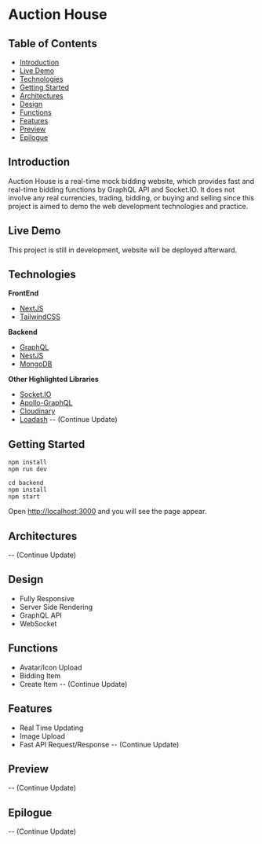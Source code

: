 # Auction House

## Table of Contents
* [Introduction](https://github.com/yenloned/AuctionHouse#introduction)
* [Live Demo](https://github.com/yenloned/AuctionHouse#live-demo)
* [Technologies](https://github.com/yenloned/AuctionHouse#technologies)
* [Getting Started](https://github.com/yenloned/AuctionHouse#getting-started)
* [Architectures](https://github.com/yenloned/AuctionHouse#architectures)
* [Design](https://github.com/yenloned/AuctionHouse#design)
* [Functions](https://github.com/yenloned/AuctionHouse#functions)
* [Features](https://github.com/yenloned/AuctionHouse#features)
* [Preview](https://github.com/yenloned/AuctionHouse#preview)
* [Epilogue](https://github.com/yenloned/AuctionHouse#epilogue)

## Introduction
Auction House is a real-time mock bidding website, which provides fast and real-time bidding functions by GraphQL API and Socket.IO. It does not involve any real currencies, trading, bidding, or buying and selling since this project is aimed to demo the web development technologies and practice.

## Live Demo
This project is still in development, website will be deployed afterward.

## Technologies
**FrontEnd**
* [NextJS](https://nextjs.org/)
* [TailwindCSS](https://tailwindcss.com/)

**Backend**
* [GraphQL](https://graphql.org/)
* [NestJS](https://nestjs.com/)
* [MongoDB](https://www.mongodb.com/)

**Other Highlighted Libraries**
* [Socket.IO](https://socket.io/)
* [Apollo-GraphQL](https://www.apollographql.com/)
* [Cloudinary](https://cloudinary.com/)
* [Loadash](https://lodash.com/)
-- (Continue Update)

## Getting Started
```node
npm install
npm run dev

cd backend
npm install
npm start
```

Open [http://localhost:3000](http://localhost:3000) and you will see the page appear.

## Architectures
-- (Continue Update)

## Design
* Fully Responsive
* Server Side Rendering
* GraphQL API
* WebSocket

## Functions
* Avatar/Icon Upload
* Bidding Item
* Create Item
-- (Continue Update)

## Features
* Real Time Updating
* Image Upload
* Fast API Request/Response
-- (Continue Update)

## Preview
-- (Continue Update)

## Epilogue
-- (Continue Update)



